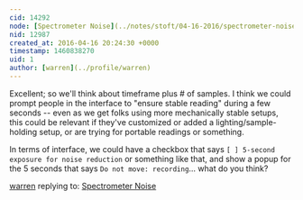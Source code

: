 ```yaml
---
cid: 14292
node: [Spectrometer Noise](../notes/stoft/04-16-2016/spectrometer-noise)
nid: 12987
created_at: 2016-04-16 20:24:30 +0000
timestamp: 1460838270
uid: 1
author: [warren](../profile/warren)
---
```


Excellent; so we'll think about timeframe plus # of samples. I think we could prompt people in the interface to "ensure stable reading" during a few seconds -- even as we get folks using more mechanically stable setups, this could be relevant if they've customized or added a lighting/sample-holding setup, or are trying for portable readings or something. 

In terms of interface, we could have a checkbox that says `[ ] 5-second exposure for noise reduction` or something like that, and show a popup for the 5 seconds that says `Do not move: recording`... what do you think?

[warren](../profile/warren) replying to: [Spectrometer Noise](../notes/stoft/04-16-2016/spectrometer-noise)


